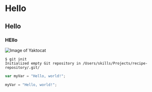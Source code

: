 # Hello
## Hello 
### HEllo 

![Image of Yaktocat](https://octodex.github.com/images/yaktocat.png)


```
$ git init
Initialized empty Git repository in /Users/skills/Projects/recipe-repository/.git/
```
``` javascript
var myVar = "Hello, world!";
```

``` python
myVar = "Hello, world!";
```
